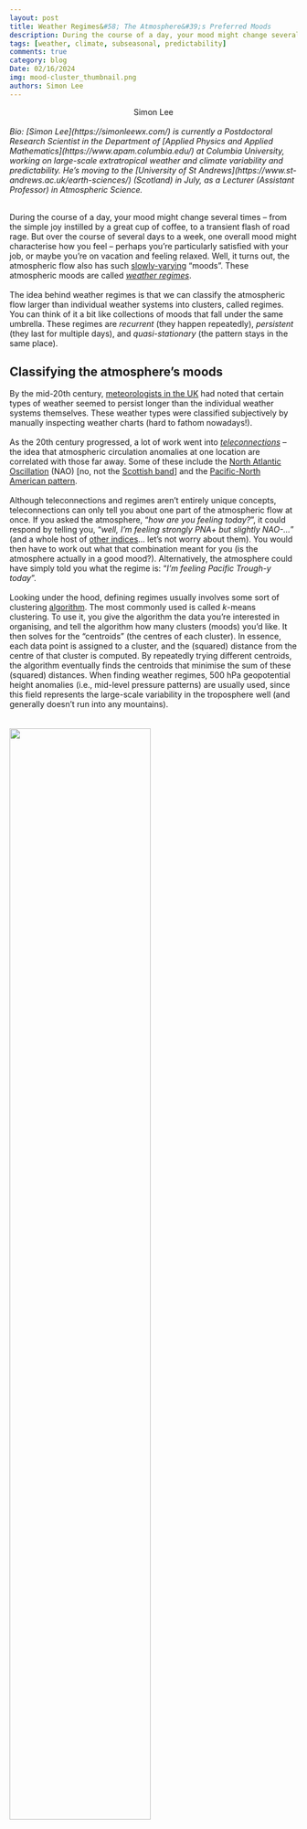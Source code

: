 ```yaml
---
layout: post
title: Weather Regimes&#58; The Atmosphere&#39;s Preferred Moods
description: During the course of a day, your mood might change several times – from the simple joy instilled by a great cup of coffee, to a transient flash of road rage.
tags: [weather, climate, subseasonal, predictability]
comments: true
category: blog
Date: 02/16/2024
img: mood-cluster_thumbnail.png
authors: Simon Lee
---
```


<div style="text-align: center">Simon Lee</div>
<br>
<i>Bio: [Simon Lee](https://simonleewx.com/) is currently a Postdoctoral Research Scientist in the Department of [Applied Physics and Applied Mathematics](https://www.apam.columbia.edu/) at Columbia University, working on large-scale extratropical weather and climate variability and predictability. He’s moving to the [University of St Andrews](https://www.st-andrews.ac.uk/earth-sciences/) (Scotland) in July, as a Lecturer (Assistant Professor) in Atmospheric Science.</i>
<br><br>

During the course of a day, your mood might change several times – from the simple joy instilled by a great cup of coffee, to a transient flash of road rage. But over the course of several days to a week, one overall mood might characterise how you feel – perhaps you’re particularly satisfied with your job, or maybe you’re on vacation and feeling relaxed. Well, it turns out, the atmospheric flow also has such [slowly-varying](https://seasonedchaos.github.io/What-Can-the-Tropics-Tell-Us-About-Next-Weeks-Weather/) “moods”. These atmospheric moods are called [<i>weather regimes</i>](https://doi.org/10.1175/1520-0469(1995)052<1237:WRRAQS>2.0.CO;2).
<br><br>
The idea behind weather regimes is that we can classify the atmospheric flow larger than individual weather systems into clusters, called regimes. You can think of it a bit like collections of moods that fall under the same umbrella. These regimes are <i>recurrent</i> (they happen repeatedly), <i>persistent</i> (they last for multiple days), and <i>quasi-stationary</i> (the pattern stays in the same place). 
<br>
<h2>Classifying the atmosphere’s moods</h2>

By the mid-20th century, [meteorologists in the UK](https://doi.org/10.1002/j.1477-8696.1949.tb05487.x) had noted that certain types of weather seemed to persist longer than the individual weather systems themselves. These weather types were classified subjectively by manually inspecting weather charts (hard to fathom nowadays!). 
<br><br>
As the 20th century progressed, a lot of work went into [<i>teleconnections</i>](https://www.climate.gov/news-features/blogs/enso/what-are-teleconnections-connecting-earths-climate-patterns-global) – the idea that atmospheric circulation anomalies at one location are correlated with those far away. Some of these include the [North Atlantic Oscillation](https://seasonedchaos.github.io/Seasoned-Chaos-presents-the-North-Atlantic-Oscillation/) (NAO) [no, not the [Scottish band](https://soundcloud.com/northatlanticoscillation)] and the [Pacific-North American pattern](https://seasonedchaos.github.io/Teleconnection-Telenovela-Pasion-of-the-Pacific-North-American-Pattern/).
<br><br>
Although teleconnections and regimes aren’t entirely unique concepts, teleconnections can only tell you about one part of the atmospheric flow at once. If you asked the atmosphere, “<i>how are you feeling today?</i>”, it could respond by telling you, “<i>well, I’m feeling strongly PNA+ but slightly NAO-...</i>” (and a whole host of [other indices](https://www.cpc.ncep.noaa.gov/data/teledoc/telecontents.shtml)… let’s not worry about them). You would then have to work out what that combination meant for you (is the atmosphere actually in a good mood?). Alternatively, the atmosphere could have simply told you what the regime is: “<i>I’m feeling Pacific Trough-y today</i>”.
<br><br>
Looking under the hood, defining regimes usually involves some sort of clustering [algorithm](https://www.youtube.com/watch?v=X8f5RgwY8CI). The most commonly used is called <i>k</i>-means clustering. To use it, you give the algorithm the data you’re interested in organising, and tell the algorithm how many clusters (moods) you’d like. It then solves for the “centroids” (the centres of each cluster). In essence, each data point is assigned to a cluster, and the (squared) distance from the centre of that cluster is computed. By repeatedly trying different centroids, the algorithm eventually finds the centroids that minimise the sum of these (squared) distances.  When finding weather regimes, 500 hPa geopotential height anomalies (i.e., mid-level pressure patterns) are usually used, since this field represents the large-scale variability in the troposphere well (and generally doesn’t run into any mountains). 
<br><br><br>
<img src="/assets/img/kmeans-cluster.gif" width="70%">
<br><sub><i>Convergence of k-means clustering into three clusters. (Source: [Wikimedia Commons](https://commons.wikimedia.org/wiki/File:K-means_convergence.gif)).</i></sub>
<br><br>
Returning to the mood analogy, you can imagine this clustering procedure as being like grouping together all your specific moods into overarching mood states – for example, one cluster could contain all ‘sad’ moods, incorporating more specific feelings such as anxious, lonely, or frustrated (representing individual weather systems).
<br><br>
<img src="/assets/img/mood-cluster.png" width="99%">
<br><sub><i>An example of how we can cluster moods into (left) two or (right) four mood 'regimes' based on where the mood lies on philosophical axes of feeling (negative to positive) and energy (low to high).</i></sub>
<br><br>
<h2>The New Mood (year-round!)</h2>

Mid-latitude dynamicists have historically tended to focus on winter, because the variability is a bit more ✨ dramatic ✨, and phenomena like [ENSO](https://seasonedchaos.github.io/Round-1-ENSO-is-King/) and the [polar vortex](https://seasonedchaos.github.io/Things-are-getting-heated-the-science-behind-the-polar-vortex-and-stratospheric-warmings/) are active and kicking the atmosphere into certain patterns. There’s already been a lot of work on wintertime weather regimes dating back to the 1980s. But, thankfully, winter is just one season! So how do we define regimes year-round? In a [recent paper](https://doi.org/10.1175/JCLI-D-23-0214.1), we do just that and classify year-round regimes over North America. Let’s dig into some of the maths-y details… 
<br><br>
Before attempting year-round regimes, we need to deal with the fact that there’s more atmospheric variability in the winter than the summer. This is important because we’re using a clustering algorithm that deals with variance, which would otherwise overemphasise winter and de-emphasise summer. Not good!
<br><br>
To get around that, we normalise the anomalies: we divide by the North America-average grid-point standard deviation of the anomalies for each day of the year. That’s quite a wordy sentence, but in simple terms this procedure means that <i>k</i>-means can treat winter and summer equally.
<br><br>
Now that we’ve dealt with the variability problem, the big question is: <b>how many regimes?</b> In our study, we performed various different tests and found that four regimes clearly emerged as the best solution. So, the atmosphere  over North America has four ‘moods’! But what about those cases when the atmosphere isn’t in any particular mood – when the atmospheric flow isn’t anomalous? We reclassify these days as “No Regime”, and so we actually have five states:
<br><br>
<img src="/assets/img/year_round_american_regimes_1979_2022_5panel.png" width="95%">
<br><sub><i>Average 500 hPa geopotential height anomalies during (a–d) four year-round North American weather regimes and (e) No Regime. The percent of days assigned to each regime are shown in brackets.</i></sub>
<br><br>
The <i>Pacific Trough</i> regime is known for supplying the [West Coast](https://www.youtube.com/watch?v=QBPE2fZsVYU) with drenching atmospheric rivers, and is more common during El Niño. The <i>Pacific Ridge</i> regime is a bit of a chaotic player and often brings big temperature contrasts across North America – it is the coldest regime in the west and the warmest in the east – and is more common during La Niña. <i>Alaskan Ridge</i> likes to grab the headlines with [cold air outbreaks](https://seasonedchaos.github.io/The-Enchanting-Tale-of-Cold-Air-Outbreaks/), which it often brings to the eastern US and Canada, and drought in California. Meanwhile, <i>Greenland High</i> – which is similar to the negative NAO – is the one that East Coast snow lovers lust after, and is more common when the polar vortex is weak.
<br><br>
<h2>So what’s the point?</h2>

Interest in regimes has burgeoned alongside interest in subseasonal-to-seasonal (S2S) prediction. Regimes naturally sit somewhere between weather and climate, and so they can serve as one tool to ‘bridge the gap’ between the two. Previous studies have utilised regimes in understanding [windows of opportunity](https://doi.org/10.1175/BAMS-D-18-0326.1) for extended-range prediction and in diagnosing ‘[flow-dependent predictability](https://doi.org/10.1002/qj.3265)’, where forecast skill depends on the state of the atmosphere.
<br><br>
More generally, regimes serve as a simple and objective method for quickly interpreting the “big picture” from increasingly large ensembles, such as the 101-member, daily, 46-day forecasts from [ECMWF](https://charts.ecmwf.int/products/extended-regime-probabilities?forecast_from=latest). Using regimes means it only takes a forecaster a few minutes to gauge the mood of the atmosphere (present and future) in such large amounts of data. Take this example below, from the GEFS: Alaskan Ridge transitions into No Regime within the first week of the forecast, before a likely transition into Pacific Ridge by the end of February. Things then look more uncertain going into March, but the probability of Greenland High is above-normal while all other regimes are below-normal.
<br><br>
Is this a window of opportunity? Now that puts me in a good mood.
<br><br>
<img src="/assets/img/regimes_gefs_20240215.png" width="90%">
<br><sub><i>Global Ensemble Forecast System (GEFS) North American weather regimes, initialised on 15 February 2023. [https://simonleewx.com/gefs_north_america_regimes/](https://simonleewx.com/gefs_north_america_regimes/) </i></sub>
<br><br>


<br><br>
<div style="text-align: right"> <i>Written by: <a href="https://simonleewx.com/">Simon Lee</a></i> </div>
<div style="text-align: right"> <i>Graphics credit to: Wikimedia Commons (clustering animation), <a href="https://seasonedchaos.github.io/people/kayla-besong/">Kayla Besong</a> (thumbnail, mood cluster diagram), and <a href="https://simonleewx.com/">Simon Lee</a> (year-round North American weather regimes, GEFS North American weather regime forecast)</i></div>




